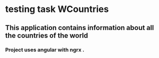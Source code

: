 # testing task WCountries
## This application contains information about all the countries of the world
### Project uses angular with ngrx .
